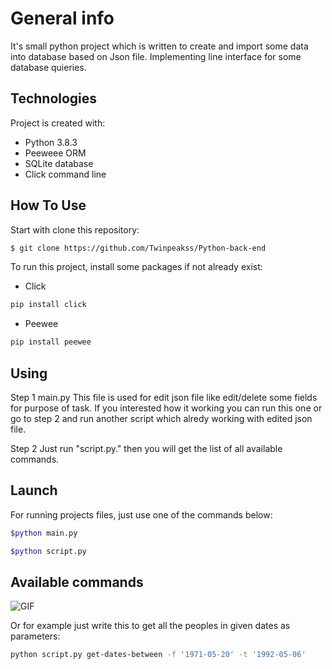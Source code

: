 # General info

It's small python project which is written to create and import some data into database based on Json file.
Implementing line interface for some database quieries.

## Technologies
Project is created with:
* Python 3.8.3
* Peeweee ORM
* SQLite database
* Click command line

## How To Use
Start with clone this repository:
```sh
$ git clone https://github.com/Twinpeakss/Python-back-end
```
To run this project, install some packages if not already exist:

* Click
```sh
pip install click
```
* Peewee
```sh
pip install peewee
```


## Using

Step 1
main.py
This file is used for edit json file like edit/delete some fields for purpose of task.
If you interested how it working you can run this one or  go to step 2 and run another script which alredy working with edited json file. 

Step 2
Just run "script.py." then you will get the list of all available commands.

## Launch
For running projects files, just use one of the commands below:

```sh
$python main.py

$python script.py
```

## Available commands

![GIF](http://g.recordit.co/jHn4h5rWcy.gif)

Or for example just write this to get all the peoples in given dates as parameters:

```sh
python script.py get-dates-between -f '1971-05-20' -t '1992-05-06'

```
